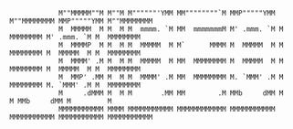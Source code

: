                 M""MMMMM""M M""M M""""""'YMM MM""""""""`M MMP"""""YMM M""MMMMMMMM MMP"""""YMM M""MMMMMMMM
                M  MMMMM  M M  M M  mmmm. `M MM  mmmmmmmM M' .mmm. `M M  MMMMMMMM M' .mmm. `M M  MMMMMMMM
                M  MMMMP  M M  M M  MMMMM  M M`      MMMM M  MMMMM  M M  MMMMMMMM M  MMMMM  M M  MMMMMMMM
                M  MMMM' .M M  M M  MMMMM  M MM  MMMMMMMM M  MMMMM  M M  MMMMMMMM M  MMMMM  M M  MMMMMMMM
                M  MMP' .MM M  M M  MMMM' .M MM  MMMMMMMM M. `MMM' .M M  MMMMMMMM M. `MMM' .M M  MMMMMMMM
                M     .dMMM M  M M       .MM MM        .M MMb     dMM M         M MMb     dMM M         M
                MMMMMMMMMMM MMMM MMMMMMMMMMM MMMMMMMMMMMM MMMMMMMMMMM MMMMMMMMMMM MMMMMMMMMMM MMMMMMMMMMM

